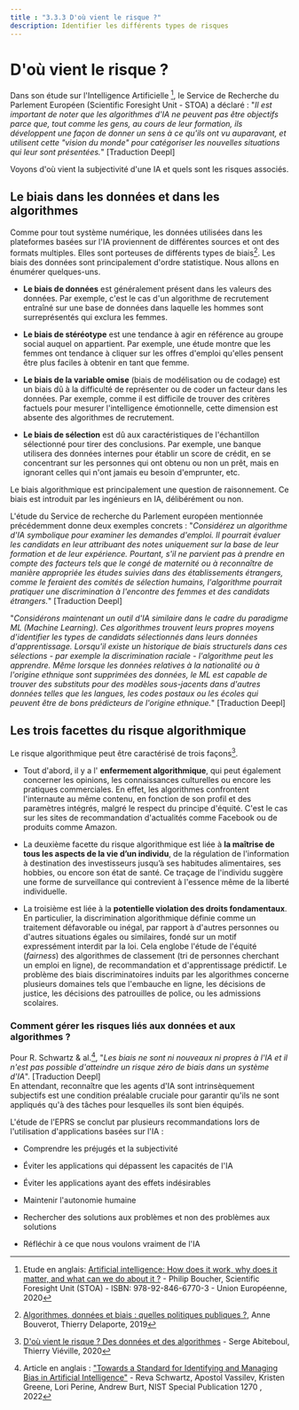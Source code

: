 ```yaml
---
title : "3.3.3 D'où vient le risque ?"
description: Identifier les différents types de risques
---
```


# D'où vient le risque ?
Dans son étude sur l'Intelligence Artificielle [^1], le Service de Recherche du Parlement Européen (Scientific Foresight Unit - STOA) a déclaré : "*Il est important de noter que les algorithmes d'IA ne peuvent pas être objectifs parce que, tout comme les gens, au cours de leur formation, ils développent une façon de donner un sens à ce qu'ils ont vu auparavant, et utilisent cette "vision du monde" pour catégoriser les nouvelles situations qui leur sont présentées.*" [Traduction Deepl]

Voyons d'où vient la subjectivité d'une IA et quels sont les risques associés.

## Le biais dans les données et dans les algorithmes

Comme pour tout système numérique, les données utilisées dans les plateformes basées sur l'IA proviennent de différentes sources et ont des formats multiples. Elles sont porteuses de différents types de biais[^2]. Les biais des données sont principalement d'ordre statistique. Nous allons en énumérer quelques-uns.

- **Le biais de données** est généralement présent dans les valeurs des données. Par exemple, c'est le cas d'un algorithme de recrutement entraîné sur une base de données dans laquelle les hommes sont surreprésentés qui exclura les femmes.

- **Le biais de stéréotype** est une tendance à agir en référence au groupe social auquel on appartient. Par exemple, une étude montre que les femmes ont tendance à cliquer sur les offres d'emploi qu'elles pensent être plus faciles à obtenir en tant que femme.

- **Le biais de la variable omise** (biais de modélisation ou de codage) est un biais dû à la difficulté de représenter ou de coder un facteur dans les données. Par exemple, comme il est difficile de trouver des critères factuels pour mesurer l'intelligence émotionnelle, cette dimension est absente des algorithmes de recrutement.

- **Le biais de sélection** est dû aux caractéristiques de l'échantillon sélectionné pour tirer des conclusions. Par exemple, une banque utilisera des données internes pour établir un score de crédit, en se concentrant sur les personnes qui ont obtenu ou non un prêt, mais en ignorant celles qui n'ont jamais eu besoin d'emprunter, etc.

Le biais algorithmique est principalement une question de raisonnement. Ce biais est introduit par les ingénieurs en IA, délibérément ou non.

L'étude du Service de recherche du Parlement européen mentionnée précédemment donne deux exemples concrets : "*Considérez un algorithme d'IA symbolique pour examiner les demandes d'emploi. Il pourrait évaluer les candidats en leur attribuant des notes uniquement sur la base de leur formation et de leur expérience. Pourtant, s'il ne parvient pas à prendre en compte des facteurs tels que le congé de maternité ou à reconnaître de manière appropriée les études suivies dans des établissements étrangers, comme le feraient des comités de sélection humains, l'algorithme pourrait pratiquer une discrimination à l'encontre des femmes et des candidats étrangers.*" [Traduction Deepl]

"*Considérons maintenant un outil d'IA similaire dans le cadre du paradigme ML (Machine Learning). Ces algorithmes trouvent leurs propres moyens d'identifier les types de candidats sélectionnés dans leurs données d'apprentissage. Lorsqu'il existe un historique de biais structurels dans ces sélections - par exemple la discrimination raciale - l'algorithme peut les apprendre. Même lorsque les données relatives à la nationalité ou à l'origine ethnique sont supprimées des données, le ML est capable de trouver des substituts pour des modèles sous-jacents dans d'autres données telles que les langues, les codes postaux ou les écoles qui peuvent être de bons prédicteurs de l'origine ethnique.*" [Traduction Deepl]

## Les trois facettes du risque algorithmique

Le risque algorithmique peut être caractérisé de trois façons[^3].

- Tout d'abord, il y a l' **enfermement algorithmique**, qui peut également concerner les opinions, les connaissances culturelles ou encore les pratiques commerciales. En effet, les algorithmes confrontent l'internaute au même contenu, en fonction de son profil et des paramètres intégrés, malgré le respect du principe d'équité. C'est le cas sur les sites de recommandation d'actualités comme Facebook ou de produits comme Amazon.

- La deuxième facette du risque algorithmique est liée à **la maîtrise de tous les aspects de la vie d’un individu**, de la régulation de l'information à destination des investisseurs jusqu’à ses habitudes alimentaires, ses hobbies, ou encore son état de santé. Ce traçage de l'individu suggère une forme de surveillance qui contrevient à l'essence même de la liberté individuelle.

- La troisième est liée à la **potentielle violation des droits fondamentaux**. En particulier, la discrimination algorithmique définie comme un traitement défavorable ou inégal, par rapport à d'autres personnes ou d'autres situations égales ou similaires, fondé sur un motif expressément interdit par la loi. Cela englobe l'étude de l'équité (*fairness*) des algorithmes de classement (tri de personnes cherchant un emploi en ligne), de recommandation et d'apprentissage prédictif. Le problème des biais discriminatoires induits par les algorithmes concerne plusieurs domaines tels que l'embauche en ligne, les décisions de justice, les décisions des patrouilles de police, ou les admissions scolaires.

### Comment gérer les risques liés aux données et aux algorithmes ?

Pour R. Schwartz &amp; al.[^4], "*Les biais ne sont ni nouveaux ni propres à l'IA et il n'est pas possible d'atteindre un risque zéro de biais dans un système d'IA*". [Traduction Deepl]  
En attendant, reconnaître que les agents d'IA sont intrinsèquement subjectifs est une condition préalable cruciale pour garantir qu'ils ne sont appliqués qu'à des tâches pour lesquelles ils sont bien équipés.

L'étude de l'EPRS se conclut par plusieurs recommandations lors de l'utilisation d'applications basées sur l'IA :

- Comprendre les préjugés et la subjectivité

- Éviter les applications qui dépassent les capacités de l'IA

- Éviter les applications ayant des effets indésirables

- Maintenir l'autonomie humaine

- Rechercher des solutions aux problèmes et non des problèmes aux solutions

- Réfléchir à ce que nous voulons vraiment de l'IA

[^1]: Etude en anglais: [Artificial intelligence: How does it work, why does it matter, and what can we do about it ?](https://www.europarl.europa.eu/thinktank/en/document/EPRS_STU(2020)641547) - Philip Boucher, Scientific Foresight Unit (STOA) - ISBN: 978-92-846-6770-3 - Union Européenne, 2020

[^2]: [Algorithmes, données et biais : quelles politiques publiques ?](https://www.institutmontaigne.org/analyses/algorithmes-donnees-et-biais-quelles-politiques-publiques?_wrapper_format=html), Anne Bouverot, Thierry Delaporte, 2019

[^3]: [D'où vient le risque ? Des données et des algorithmes](https://www.lemonde.fr/blog/binaire/2020/02/05/les-plateformes-numeriques-un-foyer-pour-les-risques-donnees-et-algorithmes) - Serge Abiteboul, Thierry Viéville, 2020

[^4]: Article en anglais : ["Towards a Standard for Identifying and Managing Bias in Artificial Intelligence"](https://doi.org/10.6028/NIST.SP.1270) - Reva Schwartz, Apostol Vassilev, Kristen Greene, Lori Perine, Andrew Burt, NIST Special Publication 1270 , 2022
